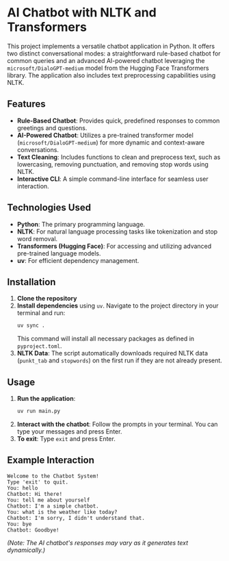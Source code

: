 # AI Chatbot with NLTK and Transformers

This project implements a versatile chatbot application in Python. It offers two distinct conversational modes: a straightforward rule-based chatbot for common queries and an advanced AI-powered chatbot leveraging the `microsoft/DialoGPT-medium` model from the Hugging Face Transformers library. The application also includes text preprocessing capabilities using NLTK.

## Features

*   **Rule-Based Chatbot**: Provides quick, predefined responses to common greetings and questions.
*   **AI-Powered Chatbot**: Utilizes a pre-trained transformer model (`microsoft/DialoGPT-medium`) for more dynamic and context-aware conversations.
*   **Text Cleaning**: Includes functions to clean and preprocess text, such as lowercasing, removing punctuation, and removing stop words using NLTK.
*   **Interactive CLI**: A simple command-line interface for seamless user interaction.

## Technologies Used

*   **Python**: The primary programming language.
*   **NLTK**: For natural language processing tasks like tokenization and stop word removal.
*   **Transformers (Hugging Face)**: For accessing and utilizing advanced pre-trained language models.
*   **uv**: For efficient dependency management.

## Installation

1.  **Clone the repository**
2.  **Install dependencies** using `uv`. Navigate to the project directory in your terminal and run:
    ```bash
    uv sync .
    ```
    This command will install all necessary packages as defined in `pyproject.toml`.
3.  **NLTK Data**: The script automatically downloads required NLTK data (`punkt_tab` and `stopwords`) on the first run if they are not already present.

## Usage

1.  **Run the application**:
    ```bash
    uv run main.py
    ```
2.  **Interact with the chatbot**: Follow the prompts in your terminal. You can type your messages and press Enter.
3.  **To exit**: Type `exit` and press Enter.

## Example Interaction

```
Welcome to the Chatbot System!
Type 'exit' to quit.
You: hello
Chatbot: Hi there!
You: tell me about yourself
Chatbot: I'm a simple chatbot.
You: what is the weather like today?
Chatbot: I'm sorry, I didn't understand that.
You: bye
Chatbot: Goodbye!
```
*(Note: The AI chatbot's responses may vary as it generates text dynamically.)*
